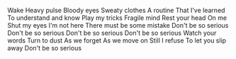 Wake
Heavy pulse
Bloody eyes
Sweaty clothes
A routine
That I've learned
To understand and know
Play my tricks
Fragile mind
Rest your head
On me
Shut my eyes
I'm not here
There must be some mistake
Don't be so serious
Don't be so serious
Don't be so serious
Don't be so serious
Watch your words
Turn to dust
As we forget
As we move on
Still
I refuse
To let you slip away
Don't be so serious

 
